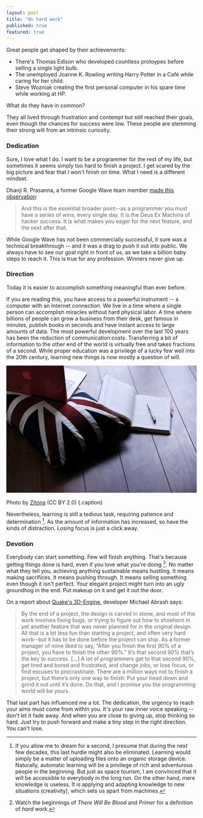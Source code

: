 ```yaml
---
layout: post
title: "On hard work"
published: true
featured: true
---
```


Great people get shaped by their achievements:

- There's Thomas Edison who developed countless protoypes before selling a single light bulb.
- The unemployed Joanne K. Rowling writing Harry Potter in a Café while caring for her
child.
- Steve Wozniak creating the first personal computer in his spare time while working at HP.

What do they have in common?

They all lived through frustration and contempt but still reached their goals, even though the chances for success were
low. These people are stemming their strong will from an intrinsic curiosity.


### Dedication

Sure, I love what I do. I want to be a programmer for the rest of my life, but sometimes it seems simply too hard to finish a project. 
I get scared by the big picture and fear that I won't finish on time. What I need is a different mindset.

Dhanji R. Prasanna, a former Google Wave team member [made this observation][wave]:

> And this is the essential broader point--as a programmer you must have a series of wins, every single day. It is the Deus Ex Machina of hacker success. It is what makes you eager for the next feature, and the next after that.

While Google Wave has not been commercially successful, it sure was a
technical breakthrough -- and it was a drag to push it out into public.
We always have to see our goal right in front of us, as we take a billion baby steps to reach it.
This is true for any profession. Winners never give up.

### Direction

Today it is easier to accomplish something meaningful than ever before.

If you are reading this, you have access to a powerful instrument -- a
computer with an Internet connection. We live in a time where a single
person can accomplish miracles without hard physical labor. 
A time where billions of people can grow a business from their desk, get famous in minutes,
publish books in seconds and have instant access to large amounts of
data. The most powerful development over the last 100
years has been the reduction of communication costs. Transferring a bit of
information to the other end of the world is virtually free and takes
fractions of a second. While proper education was a privilege of a lucky few 
well into the 20th century, learning new things is now mostly a question of
will. 


![Laptop on a pillow next to a book](/media/pictures/work.jpg)

Photo by [Zitona][flickr] (CC BY 2.0) 
{.caption}

Nevertheless, learning is still a tedious task,
requiring patience and determination [^1].
As the amount of information has increased, so have the kinds of distraction.
Losing focus is just a click away.

### Devotion

Everybody can start something. Few will finish anything.
That's because getting things done is hard, even if you love what
you're doing [^2]. No matter what they tell
you, achieving anything sustainable means hustling. It means making
sacrifices. It means pushing through.
It means selling something even though it isn't perfect. Your elegant project might turn into an ugly groundhog in
the end. Put makeup on it and get it out the door.

On a report about [Quake's 3D-Engine][q3d], developer Michael Abrash says:
> By the end of a project, the design is carved in stone, and most of the work involves fixing bugs, or trying to figure out how to shoehorn in yet another feature that was never planned for in the original design.  All that is a lot less fun than starting a project, and often very hard work--but it has to be done before the project can ship. As a former manager of mine liked to say, “After you finish the first 90% of a project, you have to finish the other 90%.”  It’s that second 90% that’s the key to success. \[...\]
> A lot of programmers get to that second 90%, get tired and bored and frustrated, and change jobs, or lose focus, or find excuses to procrastinate.  There are a million ways not to finish a project, but there’s only one way to finish:  Put your head down and grind it out until it’s done.  Do that, and I promise you the programming world will be yours.

That last part has influenced me a lot.
The dedication, the urgency to reach your aims must come from within you.
It's your raw inner voice speaking -- don't let it fade away.
And when you are close to giving up, stop thinking so hard. Just try to
push forward and make a tiny step in the right direction. 
You can't lose.


[^1]: If you allow me to dream for a second, I presume that during the next few decades, this
last hurdle might also be eliminated. Learning would simply be a matter
of uploading files onto an organic storage device. Naturally, automatic learning will be a privilege of rich and
adventurous people in the beginning. But just as space tourism, I
am convinced that it will be accessible to everybody in the long run.
On the other hand, mere knowledge is useless. It is applying and
adapting knowledge to new situations (creativity), which sets us apart from machines.

[^2]: Watch the beginnings of *There Will Be Blood* and *Primer* for a
definition of *hard work*.

[wave]: http://rethrick.com/#mmm
[q3d]: http://www.bluesnews.com/abrash/chap70.shtml
[flickr]: http://www.flickr.com/photos/zitona/5021203226/
